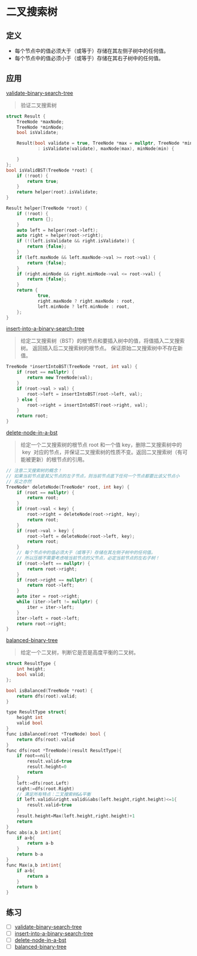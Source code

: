 # 二叉搜索树

## 定义

- 每个节点中的值必须大于（或等于）存储在其左侧子树中的任何值。
- 每个节点中的值必须小于（或等于）存储在其右子树中的任何值。

## 应用

[validate-binary-search-tree](https://leetcode-cn.com/problems/validate-binary-search-tree/)

> 验证二叉搜索树

```c++
struct Result {
    TreeNode *maxNode;
    TreeNode *minNode;
    bool isValidate;

    Result(bool validate = true, TreeNode *max = nullptr, TreeNode *min = nullptr)
            : isValidate(validate), maxNode(max), minNode(min) {

    }
};
bool isValidBST(TreeNode *root) {
    if (!root) {
        return true;
    }
    return helper(root).isValidate;
}

Result helper(TreeNode *root) {
    if (!root) {
        return {};
    }
    auto left = helper(root->left);
    auto right = helper(root->right);
    if (!(left.isValidate && right.isValidate)) {
        return {false};
    }
    if (left.maxNode && left.maxNode->val >= root->val) {
        return {false};
    }
    if (right.minNode && right.minNode->val <= root->val) {
        return {false};
    }
    return {
            true,
            right.maxNode ? right.maxNode : root,
            left.minNode ? left.minNode : root,
    };
}
```

[insert-into-a-binary-search-tree](https://leetcode-cn.com/problems/insert-into-a-binary-search-tree/)

> 给定二叉搜索树（BST）的根节点和要插入树中的值，将值插入二叉搜索树。 返回插入后二叉搜索树的根节点。 保证原始二叉搜索树中不存在新值。

```c++
TreeNode *insertIntoBST(TreeNode *root, int val) {
    if (root == nullptr) {
        return new TreeNode(val);
    }
    if (root->val > val) {
        root->left = insertIntoBST(root->left, val);
    } else {
        root->right = insertIntoBST(root->right, val);
    }
    return root;
}
```

[delete-node-in-a-bst](https://leetcode-cn.com/problems/delete-node-in-a-bst/)

> 给定一个二叉搜索树的根节点 root 和一个值 key，删除二叉搜索树中的  key  对应的节点，并保证二叉搜索树的性质不变。返回二叉搜索树（有可能被更新）的根节点的引用。

```c++
// 注意二叉搜索树的概念！
// 如果当前节点是其父节点的左子节点，则当前节点底下任何一个节点都要比该父节点小
// 反之亦然
TreeNode* deleteNode(TreeNode* root, int key) {
    if (root == nullptr) {
        return root;
    }
    if (root->val < key) {
        root->right = deleteNode(root->right, key);
        return root;
    }
    if (root->val > key) {
        root->left = deleteNode(root->left, key);
        return root;
    }
    // 每个节点中的值必须大于（或等于）存储在其左侧子树中的任何值。
    // 所以压根不需要考虑啥当前节点的父节点，必定当前节点的左右子树！
    if (root->left == nullptr) {
        return root->right;
    }
    if (root->right == nullptr) {
        return root->left;
    }
    auto iter = root->right;
    while (iter->left != nullptr) {
        iter = iter->left;
    }
    iter->left = root->left;
    return root->right;
}
```

[balanced-binary-tree](https://leetcode-cn.com/problems/balanced-binary-tree/)

> 给定一个二叉树，判断它是否是高度平衡的二叉树。

```c++
struct ResultType {
    int height;
    bool valid;
};

bool isBalanced(TreeNode *root) {
    return dfs(root).valid;
}

type ResultType struct{
    height int
    valid bool
}
func isBalanced(root *TreeNode) bool {
    return dfs(root).valid
}
func dfs(root *TreeNode)(result ResultType){
    if root==nil{
        result.valid=true
        result.height=0
        return
    }
    left:=dfs(root.Left)
    right:=dfs(root.Right)
    // 满足所有特点：二叉搜索树&&平衡
    if left.valid&&right.valid&&abs(left.height,right.height)<=1{
        result.valid=true
    }
    result.height=Max(left.height,right.height)+1
    return
}
func abs(a,b int)int{
    if a>b{
        return a-b
    }
    return b-a
}
func Max(a,b int)int{
    if a>b{
        return a
    }
    return b
}

```

## 练习

- [ ] [validate-binary-search-tree](https://leetcode-cn.com/problems/validate-binary-search-tree/)
- [ ] [insert-into-a-binary-search-tree](https://leetcode-cn.com/problems/insert-into-a-binary-search-tree/)
- [ ] [delete-node-in-a-bst](https://leetcode-cn.com/problems/delete-node-in-a-bst/)
- [ ] [balanced-binary-tree](https://leetcode-cn.com/problems/balanced-binary-tree/)
